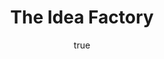 ---
title: "The Idea Factory"
bookCover: "/assets/book-covers/the-idea-factory.jpg"
slug: "the-idea-factory"
bookAuthor: "Jon Gertner"
rating: 10
done: false
tags: []
summary: false
detailesNotes: false
amazonLink: ""
author:
  name: Rico Trebeljahr
  picture: "/assets/blog/profile.jpeg"
---